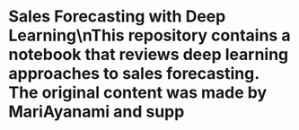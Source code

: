 # Sales Forecasting with Deep Learning\nThis repository contains a notebook that reviews deep learning approaches to sales forecasting. The original content was made by MariAyanami and supp